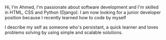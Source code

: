 Hi, I'm Ahmed, I'm passionate about software development and 
I'm skilled in HTML, CSS and Python (Django). I am now looking for a junior developer position because I recently learned how to code by myself

I describe my self as someone who's persistant, a quick learner and loves problems solving by using simple and scalable solutions.


